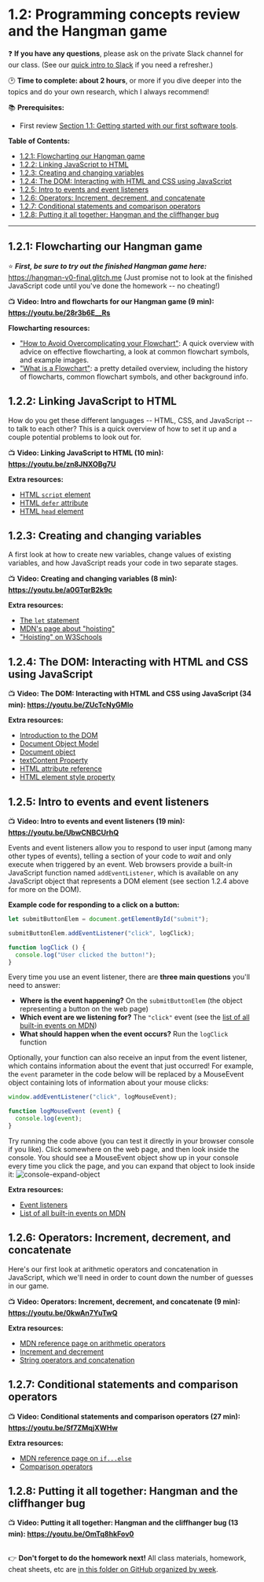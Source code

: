 # 1.2: Programming concepts review and the Hangman game

❓ **If you have any questions**, please ask on the private Slack channel for our class. (See our [quick intro to Slack](https://github.com/LearnTeachCode/intro-javascript-class/blob/march-2018/week-1/1-1-initial-tools-intro.md#111-intro-to-slack) if you need a refresher.)

:clock2: **Time to complete: about 2 hours**, or more if you dive deeper into the topics and do your own research, which I always recommend!

:books: **Prerequisites:**
  -  First review [Section 1.1: Getting started with our first software tools]().

**Table of Contents:**  
  - [1.2.1: Flowcharting our Hangman game](#121-flowcharting-our-hangman-game)
  - [1.2.2: Linking JavaScript to HTML](#122-linking-javascript-to-html)
  - [1.2.3: Creating and changing variables](#123-creating-and-changing-variables)
  - [1.2.4: The DOM: Interacting with HTML and CSS using JavaScript](#124-the-dom-interacting-with-html-and-css-using-javascript)
  - [1.2.5: Intro to events and event listeners](#125-intro-to-events-and-event-listeners)
  - [1.2.6: Operators: Increment, decrement, and concatenate](#126-operators-increment-decrement-and-concatenate)
  - [1.2.7: Conditional statements and comparison operators](#127-conditional-statements-and-comparison-operators)
  - [1.2.8: Putting it all together: Hangman and the cliffhanger bug](#128-putting-it-all-together-hangman-and-the-cliffhanger-bug)

<hr/>


## 1.2.1: Flowcharting our Hangman game

:star: ***First, be sure to try out the finished Hangman game here:*** https://hangman-v0-final.glitch.me (Just promise not to look at the finished JavaScript code until you've done the homework -- no cheating!)

:tv: **Video: Intro and flowcharts for our Hangman game (9 min): https://youtu.be/28r3b6E__Rs**

**Flowcharting resources:**
  - ["How to Avoid Overcomplicating your Flowchart"](https://cacoo.com/blog/keep-it-simple-how-to-avoid-overcomplicating-your-flowcharts/): A quick overview with advice on effective flowcharting, a look at common flowchart symbols, and example images.
  - ["What is a Flowchart"](https://www.lucidchart.com/pages/what-is-a-flowchart-tutorial): a pretty detailed overview, including the history of flowcharts, common flowchart symbols, and other background info.


## 1.2.2: Linking JavaScript to HTML

How do you get these different languages -- HTML, CSS, and JavaScript -- to talk to each other? This is a quick overview of how to set it up and a couple potential problems to look out for.

:tv: **Video: Linking JavaScript to HTML (10 min): https://youtu.be/zn8JNXOBg7U**
  
**Extra resources:**
  - [HTML `script` element](https://developer.mozilla.org/en-US/docs/Web/HTML/Element/script)
  - [HTML `defer` attribute](https://www.w3schools.com/tags/att_script_defer.asp)
  - [HTML `head` element](https://developer.mozilla.org/en-US/docs/Web/HTML/Element/head)


## 1.2.3: Creating and changing variables

A first look at how to create new variables, change values of existing variables, and how JavaScript reads your code in two separate stages.

:tv: **Video: Creating and changing variables (8 min): https://youtu.be/a0GTqrB2k9c**

**Extra resources:**
  - [The `let` statement](https://developer.mozilla.org/en-US/docs/Web/JavaScript/Reference/Statements/let)
  - [MDN's page about "hoisting"](https://developer.mozilla.org/en-US/docs/Glossary/Hoisting)
  - ["Hoisting" on W3Schools](https://www.w3schools.com/js/js_hoisting.asp)


## 1.2.4: The DOM: Interacting with HTML and CSS using JavaScript

:tv: **Video: The DOM: Interacting with HTML and CSS using JavaScript (34 min): https://youtu.be/ZUcTcNyGMlo**

**Extra resources:**
  - [Introduction to the DOM](https://developer.mozilla.org/en-US/docs/Web/API/Document_Object_Model/Introduction)
  - [Document Object Model](https://developer.mozilla.org/en-US/docs/Web/API/Document_Object_Model)
  - [Document object](https://developer.mozilla.org/en-US/docs/Web/API/document)
  - [textContent Property](https://developer.mozilla.org/en-US/docs/Web/API/Node/textContent)
  - [HTML attribute reference](https://developer.mozilla.org/en-US/docs/Web/HTML/Attributes)
  - [HTML element style property](https://developer.mozilla.org/en-US/docs/Web/API/HTMLElement/style)
  
## 1.2.5: Intro to events and event listeners

:tv: **Video: Intro to events and event listeners (19 min): https://youtu.be/UbwCNBCUrhQ**

Events and event listeners allow you to respond to user input (among many other types of events), telling a section of your code to *wait* and only execute when triggered by an event. Web browsers provide a built-in JavaScript function named `addEventListener`, which is available on any JavaScript object that represents a DOM element (see section 1.2.4 above for more on the DOM).

**Example code for responding to a click on a button:**

```javascript
let submitButtonElem = document.getElementById("submit");

submitButtonElem.addEventListener("click", logClick);

function logClick () {
  console.log("User clicked the button!");
}
```

Every time you use an event listener, there are **three main questions** you'll need to answer:

  - **Where is the event happening?** On the `submitButtonElem` (the object representing a button on the web page)
  - **Which event are we listening for?** The `"click"` event (see the [list of all built-in events on MDN](https://developer.mozilla.org/en-US/docs/Web/Events))
  - **What should happen when the event occurs?** Run the `logClick` function


Optionally, your function can also receive an input from the event listener, which contains information about the event that just occurred! For example, the `event` parameter in the code below will be replaced by a MouseEvent object containing lots of information about your mouse clicks:

```javascript
window.addEventListener("click", logMouseEvent);

function logMouseEvent (event) {
  console.log(event);
}
```

Try running the code above (you can test it directly in your browser console if you like). Click somewhere on the web page, and then look inside the console. You should see a MouseEvent object show up in your console every time you click the page, and you can expand that object to look inside it:
![console-expand-object](https://user-images.githubusercontent.com/1555022/26953972-67a12a30-4c62-11e7-8bb0-bb786e433bd1.gif)


**Extra resources:**
  - [Event listeners](https://developer.mozilla.org/en-US/docs/Web/API/EventTarget/addEventListener)
  - [List of all built-in events on MDN](https://developer.mozilla.org/en-US/docs/Web/Events)

## 1.2.6: Operators: Increment, decrement, and concatenate

Here's our first look at arithmetic operators and concatenation in JavaScript, which we'll need in order to count down the number of guesses in our game.

:tv: **Video: Operators: Increment, decrement, and concatenate (9 min): https://youtu.be/0kwAn7YuTwQ**

**Extra resources:**
  - [MDN reference page on arithmetic operators](https://developer.mozilla.org/en-US/docs/Web/JavaScript/Reference/Operators/Arithmetic_Operators)
  - [Increment and decrement](https://developer.mozilla.org/en-US/docs/Web/JavaScript/Reference/Operators/Arithmetic_Operators#Increment_())
  - [String operators and concatenation](https://developer.mozilla.org/en-US/docs/Web/JavaScript/Guide/Expressions_and_Operators#String_operators)

## 1.2.7: Conditional statements and comparison operators

:tv: **Video: Conditional statements and comparison operators (27 min): https://youtu.be/Sf7ZMqjXWHw**

**Extra resources:**
  - [MDN reference page on `if...else`](https://developer.mozilla.org/en-US/docs/Web/JavaScript/Reference/Statements/if...else)
  - [Comparison operators](https://developer.mozilla.org/en-US/docs/Web/JavaScript/Reference/Operators/Comparison_Operators)


## 1.2.8: Putting it all together: Hangman and the cliffhanger bug

:tv: **Video: Putting it all together: Hangman and the cliffhanger bug (13 min): https://youtu.be/OmTq8hkFov0**

<br/> :point_right: **Don't forget to do the homework next!** All class materials, homework, cheat sheets, etc are [in this folder on GitHub organized by week](https://github.com/LearnTeachCode/intro-javascript-class).
